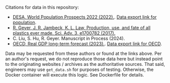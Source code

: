 Citations for data in this repository:

 - [DESA, World Population Prospects 2022 (2022).](https://population.un.org/wpp/Download). [Data export link for population](https://population.un.org/wpp/Download/Files/1_Indicator%2520%5C(Standard%5C)/EXCEL_FILES/1_General/WPP2024_GEN_F01_DEMOGRAPHIC_INDICATORS_COMPACT.xlsx).
 - [R. Geyer, J. R. Jambeck, K. L. Law, Production, use, and fate of all plastics ever made. Sci. Adv. 3, e1700782 (2017).](https://www.science.org/doi/10.1126/sciadv.1700782)
 - C. Liu, S. Hu, R. Geyer. Manuscript in Process (2024).
 - [OECD, Real GDP long-term forecast (2023).](https://doi.org/10.1787/d927bc18-en). [Data export link for OECD](https://sdmx.oecd.org/archive/rest/data/OECD,DF_EO114_LTB,/.GDPVD.S0.A?startPeriod=1990&endPeriod=2060&dimensionAtObservation=AllDimensions&format=csvfilewithlabels).

Data may be requested from these authors or found at the links above. Per an author's request, we do not reproduce those data here but instead point to the originating websites / archives as the authoritative sources. That said, engineers may use `get_data.sh` for purposes of testing. Otherwise, the Docker container will execute this logic. See Dockerfile for details.
